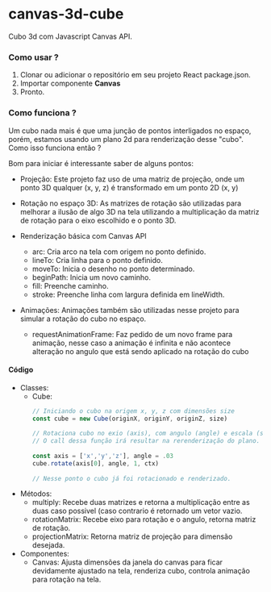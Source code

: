 # canvas-3d-cube
Cubo 3d com Javascript Canvas API.

### Como usar ?
1. Clonar ou adicionar o repositório em seu projeto React package.json.
2. Importar componente **Canvas**
3. Pronto.

### Como funciona ?

Um cubo nada mais é que uma junção de pontos interligados no espaço, porém, estamos usando um plano 2d para renderização desse "cubo". Como isso funciona então ?

Bom para iniciar é interessante saber de alguns pontos:

- Projeção: Este projeto faz uso de uma matriz de projeção, onde um ponto 3D qualquer (x, y, z) é transformado em um ponto 2D (x, y)
- Rotação no espaço 3D: As matrizes de rotação são utilizadas para melhorar a ilusão de algo 3D na tela utilizando a multiplicação da matriz de rotação para o eixo escolhido e o ponto 3D.

- Renderização básica com Canvas API
  - arc: Cria arco na tela com origem no ponto definido.
  - lineTo: Cria linha para o ponto definido.
  - moveTo: Inicia o desenho no ponto determinado.
  - beginPath: Inicia um novo caminho.
  - fill: Preenche caminho.
  - stroke: Preenche linha com largura definida em lineWidth.
- Animações: Animações também são utilizadas nesse projeto para simular a rotação do cubo no espaço.
  - requestAnimationFrame: Faz pedido de um novo frame para animação, nesse caso a animação é infinita e não acontece alteração no angulo que está sendo aplicado na rotação do cubo
  
  
#### Código

- Classes:
  - Cube: 
    ```js
    // Iniciando o cubo na origem x, y, z com dimensões size
    const cube = new Cube(originX, originY, originZ, size)
      
    // Rotaciona cubo no exio (axis), com angulo (angle) e escala (scale).
    // O call dessa função irá resultar na rerenderização do plano.
   
    const axis = ['x','y','z'], angle = .03
    cube.rotate(axis[0], angle, 1, ctx)
   
    // Nesse ponto o cubo já foi rotacionado e renderizado.
    ```
- Métodos:
  - multiply: Recebe duas matrizes e retorna a multiplicação entre as duas caso possivel (caso contrario é retornado um vetor vazio.
  - rotationMatrix: Recebe eixo para rotação e o angulo, retorna matriz de rotação.
  - projectionMatrix: Retorna matriz de projeção para dimensão desejada.
- Componentes:
  - Canvas: Ajusta dimensões da janela do canvas para ficar devidamente ajustado na tela, renderiza cubo, controla animação para rotação na tela.
